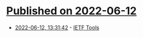 # [Published on 2022-06-12](index.md)

* [2022-06-12, 13:31:42](https://news.ycombinator.com/item?id=31714358) - [IETF Tools](https://tools.ietf.org/)

